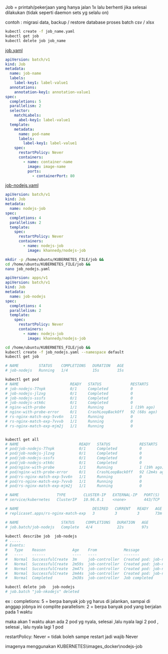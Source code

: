 
Job = printah/pekerjaan yang hanya jalan 1x lalu berhenti jika selesai dilakukan (tidak seperti daemon sets yg selalu on)

contoh : 
migrasi data,
backup / restore database
proses batch csv / xlsx


```bash
kubectl create -f job_name.yaml
kubectl get job
kubectl delete job job_name
```






[job.yaml](https://github.com/khannedy/belajar-kubernetes/blob/master/templates/job.yaml)

```yml
apiVersion: batch/v1
kind: Job
metadata:
  name: job-name
  labels:
    label-key1: label-value1
  annotations:
    annotation-key1: annotation-value1
spec:
  completions: 5
  parallelism: 2
  selector:
    matchLabels:
      abel-key1: label-value1
  template:
    metadata:
      name: pod-name
      labels:
        label-key1: label-value1
    spec:
      restartPolicy: Never
      containers:
        - name: container-name
          image: image-name
          ports:
            - containerPort: 80
```

[job-nodejs.yaml](https://github.com/khannedy/belajar-kubernetes/blob/master/examples/job-nodejs.yaml)

```yml
apiVersion: batch/v1
kind: Job
metadata:
  name: nodejs-job
spec:
  completions: 4
  parallelism: 2
  template:
    spec:
      restartPolicy: Never
      containers:
        - name: nodejs-job
          image: khannedy/nodejs-job
```

```bash
mkdir -p /home/ubuntu/KUBERNETES_FILE/job && 
cd /home/ubuntu/KUBERNETES_FILE/job && 
nano job_nodejs.yaml
```

```yml
apiVersion: apps/v1
apiVersion: batch/v1
kind: Job
metadata:
  name: job-nodejs
spec:
  completions: 4
  parallelism: 2
  template:
    spec:
      restartPolicy: Never
      containers:
        - name: nodejs-job
          image: khannedy/nodejs-job
```


```bash
cd /home/ubuntu/KUBERNETES_FILE/job &&
kubectl create -f job_nodejs.yaml --namespace default
kubectl get job

# NAME         STATUS    COMPLETIONS   DURATION   AGE
# job-nodejs   Running   1/4           15s        15s

kubectl get pod
# NAME                       READY   STATUS             RESTARTS       AGE
# job-nodejs-77npk           0/1     Completed          0              41s
# job-nodejs-jlzxg           0/1     Completed          0              28s
# job-nodejs-sssfs           0/1     Completed          0              25s
# job-nodejs-xtk6c           0/1     Completed          0              41s
# nginx-with-probe           1/1     Running            1 (19h ago)    21h
# nginx-with-probe-error     0/1     CrashLoopBackOff   92 (68s ago)   21h
# rs-nginx-match-exp-5vv6n   1/1     Running            0              72m
# rs-nginx-match-exp-7vvvb   1/1     Running            0              72m
# rs-nginx-match-exp-mjm2j   1/1     Running            0              72m


kubectl get all
# NAME                           READY   STATUS             RESTARTS        AGE
# pod/job-nodejs-77npk           0/1     Completed          0               97s
# pod/job-nodejs-jlzxg           0/1     Completed          0               84s
# pod/job-nodejs-sssfs           0/1     Completed          0               81s
# pod/job-nodejs-xtk6c           0/1     Completed          0               97s
# pod/nginx-with-probe           1/1     Running            1 (19h ago)     21h
# pod/nginx-with-probe-error     0/1     CrashLoopBackOff   92 (2m4s ago)   21h
# pod/rs-nginx-match-exp-5vv6n   1/1     Running            0               73m
# pod/rs-nginx-match-exp-7vvvb   1/1     Running            0               73m
# pod/rs-nginx-match-exp-mjm2j   1/1     Running            0               73m

# NAME                 TYPE        CLUSTER-IP   EXTERNAL-IP   PORT(S)   AGE
# service/kubernetes   ClusterIP   10.96.0.1    <none>        443/TCP   26h

# NAME                                 DESIRED   CURRENT   READY   AGE
# replicaset.apps/rs-nginx-match-exp   3         3         3       73m

# NAME                   STATUS     COMPLETIONS   DURATION   AGE
# job.batch/job-nodejs   Complete   4/4           22s        97s

kubectl describe job  job-nodejs
# .....
# Events:
#   Type    Reason            Age    From            Message
#   ----    ------            ----   ----            -------
#   Normal  SuccessfulCreate  3m     job-controller  Created pod: job-nodejs-77npk
#   Normal  SuccessfulCreate  2m59s  job-controller  Created pod: job-nodejs-xtk6c
#   Normal  SuccessfulCreate  2m47s  job-controller  Created pod: job-nodejs-jlzxg
#   Normal  SuccessfulCreate  2m44s  job-controller  Created pod: job-nodejs-sssfs
#   Normal  Completed         2m38s  job-controller  Job completed

kubectl delete job   job-nodejs
# job.batch "job-nkodejs" deleted


```

ex :
  completions: 5 = berpa banyak job yg harus di jalankan, sampai di anggap jobnya ini complite
  parallelism: 2 = berpa banyak pod yang berjalan pada 1 waktu

  maka akan 1 waktu akan ada 2 pod yg nyala, selesai ,lalu nyala lagi 2 pod , selesai , lalu nyala lagi 1 pod

  restartPolicy: Never =  tidak boleh sampe restart jadi wajib Never

  imagenya menggunakan KUBERNETES\images_docker\nodejs-job
